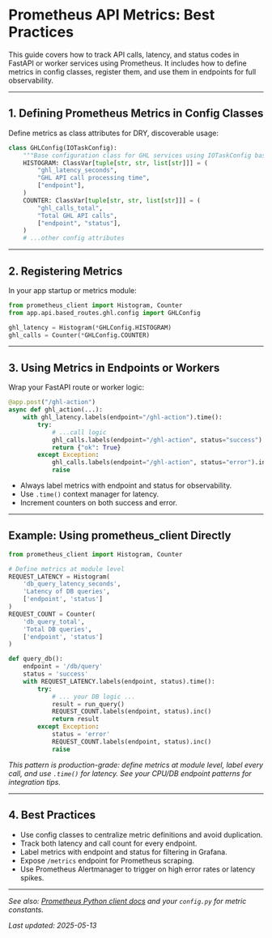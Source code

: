 # Prometheus API Metrics: Best Practices

This guide covers how to track API calls, latency, and status codes in FastAPI or worker services using Prometheus. It includes how to define metrics in config classes, register them, and use them in endpoints for full observability.

---

## 1. Defining Prometheus Metrics in Config Classes

Define metrics as class attributes for DRY, discoverable usage:

```python
class GHLConfig(IOTaskConfig):
    """Base configuration class for GHL services using IOTaskConfig base model"""
    HISTOGRAM: ClassVar[tuple[str, str, list[str]]] = (
        "ghl_latency_seconds",
        "GHL API call processing time",
        ["endpoint"],
    )
    COUNTER: ClassVar[tuple[str, str, list[str]]] = (
        "ghl_calls_total",
        "Total GHL API calls",
        ["endpoint", "status"],
    )
    # ...other config attributes
```

---

## 2. Registering Metrics

In your app startup or metrics module:

```python
from prometheus_client import Histogram, Counter
from app.api.based_routes.ghl.config import GHLConfig

ghl_latency = Histogram(*GHLConfig.HISTOGRAM)
ghl_calls = Counter(*GHLConfig.COUNTER)
```

---

## 3. Using Metrics in Endpoints or Workers

Wrap your FastAPI route or worker logic:

```python
@app.post("/ghl-action")
async def ghl_action(...):
    with ghl_latency.labels(endpoint="/ghl-action").time():
        try:
            # ...call logic
            ghl_calls.labels(endpoint="/ghl-action", status="success").inc()
            return {"ok": True}
        except Exception:
            ghl_calls.labels(endpoint="/ghl-action", status="error").inc()
            raise
```
- Always label metrics with endpoint and status for observability.
- Use `.time()` context manager for latency.
- Increment counters on both success and error.

---

## Example: Using prometheus_client Directly

```python
from prometheus_client import Histogram, Counter

# Define metrics at module level
REQUEST_LATENCY = Histogram(
    'db_query_latency_seconds',
    'Latency of DB queries',
    ['endpoint', 'status']
)
REQUEST_COUNT = Counter(
    'db_query_total',
    'Total DB queries',
    ['endpoint', 'status']
)

def query_db():
    endpoint = '/db/query'
    status = 'success'
    with REQUEST_LATENCY.labels(endpoint, status).time():
        try:
            # ... your DB logic ...
            result = run_query()
            REQUEST_COUNT.labels(endpoint, status).inc()
            return result
        except Exception:
            status = 'error'
            REQUEST_COUNT.labels(endpoint, status).inc()
            raise
```
*This pattern is production-grade: define metrics at module level, label every call, and use `.time()` for latency. See your CPU/DB endpoint patterns for integration tips.*

---

## 4. Best Practices
- Use config classes to centralize metric definitions and avoid duplication.
- Track both latency and call count for every endpoint.
- Label metrics with endpoint and status for filtering in Grafana.
- Expose `/metrics` endpoint for Prometheus scraping.
- Use Prometheus Alertmanager to trigger on high error rates or latency spikes.

---

*See also: [Prometheus Python client docs](https://github.com/prometheus/client_python) and your `config.py` for metric constants.*

*Last updated: 2025-05-13*
